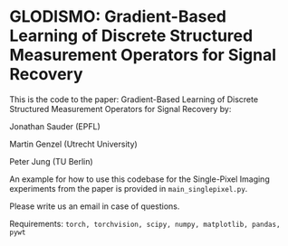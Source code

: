 # GLODISMO: Gradient-Based Learning of Discrete Structured Measurement Operators for Signal Recovery

This is the code to the paper: Gradient-Based Learning of Discrete Structured Measurement Operators for Signal Recovery by:

Jonathan Sauder (EPFL)

Martin Genzel (Utrecht University)

Peter Jung (TU Berlin)

An example for how to use this codebase for the Single-Pixel Imaging experiments from the paper is provided in `main_singlepixel.py`.

Please write us an email in case of questions.

Requirements:
`torch, torchvision, scipy, numpy, matplotlib, pandas, pywt`